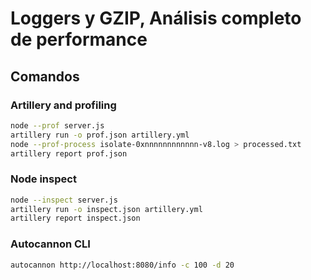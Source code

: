 # Loggers y GZIP, Análisis completo de performance

## Comandos

### Artillery and profiling
```sh
node --prof server.js
artillery run -o prof.json artillery.yml
node --prof-process isolate-0xnnnnnnnnnnnn-v8.log > processed.txt
artillery report prof.json
```

### Node inspect
```sh
node --inspect server.js
artillery run -o inspect.json artillery.yml
artillery report inspect.json
```

### Autocannon CLI
```sh
autocannon http://localhost:8080/info -c 100 -d 20
```